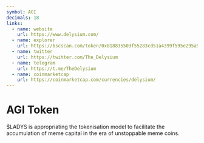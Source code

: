 ```yaml
---
symbol: AGI
decimals: 18
links:
  - name: website
    url: https://www.delysium.com/
  - name: explorer
    url: https://bscscan.com/token/0x818835503f55283cd51a4399f595e295a9338753
  - name: twitter
    url: https://twitter.com/The_Delysium
  - name: telegram
    url: https://t.me/TheDelysium
  - name: coinmarketcap
    url: https://coinmarketcap.com/currencies/delysium/
---
```


# AGI Token

$LADYS is appropriating the tokenisation model to facilitate the accumulation of meme capital in the era of unstoppable meme coins.
